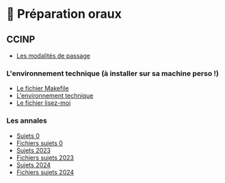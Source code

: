 # :link: Préparation oraux

## CCINP

- [Les modalités de passage](https://www.concours-commun-inp.fr/_resource/annales%20oraux/MPI/Modalites_Oraux_info_MPI%20(2025).pdf?download=true)

### L'environnement technique (à installer sur sa machine perso !)
- [Le fichier Makefile](https://www.concours-commun-inp.fr/_resource/annales%20oraux/MPI/ep%20informatique%20fevrier%2024/Makefile.txt?download=true)
- [L'environnement technique](https://we.tl/t-R8mFeqrXoV)
- [Le fichier lisez-moi](https://www.concours-commun-inp.fr/_resource/annales%20oraux/MPI/Rapports/lisez_moi_28_avril_25.pdf?download=true)

### Les annales
- [Sujets 0](https://www.concours-commun-inp.fr/_resource/annales%20oraux/MPI/Exercices_0_Oraux_Informatique.pdf?download=true)
- [Fichiers sujets 0](https://www.concours-commun-inp.fr/_resource/annales%20oraux/MPI/CodeSource_Exercices_0_Oraux_Informatique.zip?download=true)
- [Sujets 2023](https://www.concours-commun-inp.fr/_resource/annales%20oraux/MPI/Rapports/s%C3%A9lection%20de%20sujets_2023.pdf?download=true)
- [Fichiers sujets 2023](https://www.concours-commun-inp.fr/_resource/annales%20oraux/MPI/Rapports/s%C3%A9lection%20de%20sujets_2023%20(sources).zip?download=true)
- [Sujets 2024](https://www.concours-commun-inp.fr/_resource/annales%20oraux/MPI/s%C3%A9lection%20de%20sujets_2024.pdf?download=true)
- [Fichiers sujets 2024](https://www.concours-commun-inp.fr/_resource/annales%20oraux/MPI/ep%20informatique%20fevrier%2024/s%C3%A9lection%20de%20sujets_2024%20(sources).zip?download=true)

